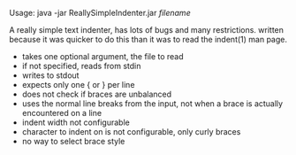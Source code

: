  Usage: java -jar ReallySimpleIndenter.jar <i>filename</i>

 A really simple text indenter, has lots of bugs and many restrictions.
 written because it was quicker to do this than it was to read the
 indent(1) man page.
 
 <ul>
 <li> takes one optional argument, the file to read
 <li> if not specified, reads from stdin
 <li> writes to stdout
 <li> expects only one { or } per line
 <li> does not check if braces are unbalanced
 <li> uses the normal line breaks from the input, not when a brace is actually encountered on a line
 <li> indent width not configurable
 <li> character to indent on is not configurable, only curly braces
 <li> no way to select brace style
 </ul>
